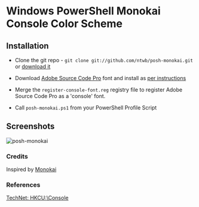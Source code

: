 # Windows PowerShell Monokai Console Color Scheme

## Installation
* Clone the git repo - `git clone git://github.com/ntwb/posh-monokai.git` or [download it](https://github.com/ntwb/posh-monokai/zipball/master)

* Download [Adobe Source Code Pro](https://github.com/adobe/source-code-pro) font and install as [per instructions](http://www.adobe.com/products/type/install-instructions.html)

* Merge the `register-console-font.reg` registry file to register Adobe Source Code Pro as a 'console' font.

* Call `posh-monokai.ps1` from your PowerShell Profile Script

## Screenshots
![posh-monokai][1]

### Credits
Inspired by [Monokai]( http://www.monokai.nl/blog/2006/07/15/textmate-color-theme/)

### References
[TechNet: HKCU:\Console](http://technet.microsoft.com/en-us/library/cc978570.aspx)

[1]: https://raw.github.com/ntwb/posh-monokai/master/posh-monokai.png